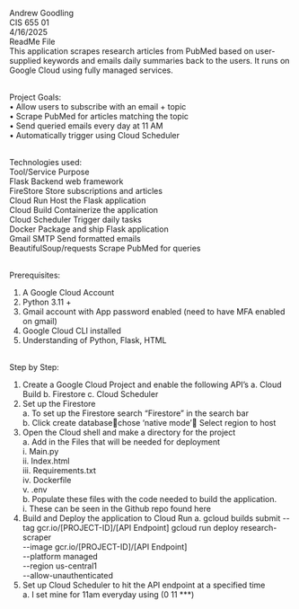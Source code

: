 Andrew Goodling<br>
CIS 655 01<br>
4/16/2025<br>
ReadMe File<br>
This application scrapes research articles from PubMed based on user-supplied keywords and emails daily summaries back to the users. It runs on Google Cloud using fully managed services.<br><br>

Project Goals:<br>
•	Allow users to subscribe with an email + topic <br>
•	Scrape PubMed for articles matching the topic<br>
•	Send queried emails every day at 11 AM<br>
•	Automatically trigger using Cloud Scheduler<br><br>

Technologies used:<br>
Tool/Service	Purpose<br>
Flask	Backend web framework <br>
FireStore	Store subscriptions and articles<br>
Cloud Run	Host the Flask application <br>
Cloud Build	Containerize the application<br>
Cloud Scheduler	Trigger daily tasks<br>
Docker	Package and ship Flask application<br>
Gmail SMTP	Send formatted emails<br>
BeautifulSoup/requests	Scrape PubMed for queries<br><br>

Prerequisites:
1.	A Google Cloud Account
2.	Python 3.11 +
3.	Gmail account with App password enabled (need to have MFA enabled on gmail)
4.	Google Cloud CLI installed
5.	Understanding of Python, Flask, HTML<br><br>

Step by Step:
1.	Create a Google Cloud Project and enable the following API’s
    a.	Cloud Build
    b.	Firestore
    c.	Cloud Scheduler
2.	Set up the Firestore<br>
    a.	To set up the Firestore search “Firestore” in the search bar <br>
   b.	Click create databasechose ‘native mode’ Select region to host<br>
3.	 Open the Cloud shell and make a directory for the project<br>
    a.	Add in the Files that will be needed for deployment<br>
        i.	Main.py<br>
        ii.	Index.html <br>
        iii.	Requirements.txt<br>
        iv.	Dockerfile<br>
        v.	.env<br>
    b.	Populate these files with the code needed to build the application.<br>
        i.	These can be seen in the Github repo found here
4.	Build and Deploy the application to Cloud Run
    a.	gcloud builds submit --tag gcr.io/[PROJECT-ID]/[API Endpoint]
        gcloud run deploy research-scraper \
       --image gcr.io/[PROJECT-ID]/[API Endpoint] \
       --platform managed \
       --region us-central1 \
       --allow-unauthenticated
5.	Set up Cloud Scheduler to hit the API endpoint at a specified time <br>
    a.	I set mine for 11am everyday using (0 11 ***)






